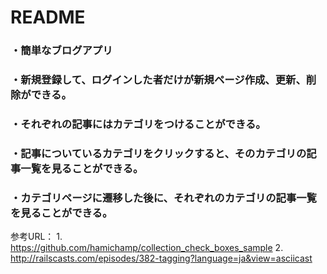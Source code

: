 # README
### ・簡単なブログアプリ
### ・新規登録して、ログインした者だけが新規ページ作成、更新、削除ができる。
### ・それぞれの記事にはカテゴリをつけることができる。
### ・記事についているカテゴリをクリックすると、そのカテゴリの記事一覧を見ることができる。
### ・カテゴリページに遷移した後に、それぞれのカテゴリの記事一覧を見ることができる。

参考URL：
1.　　https://github.com/hamichamp/collection_check_boxes_sample
2. http://railscasts.com/episodes/382-tagging?language=ja&view=asciicast
   
